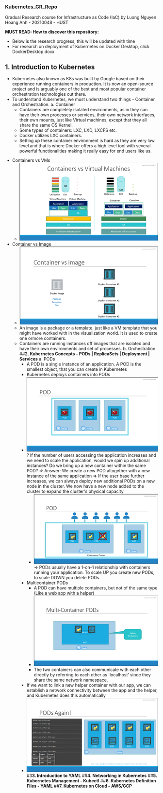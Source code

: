 ### Kubernetes_GR_Repo
Gradual Research course for Infrastructure as Code (IaC) by Luong Nguyen Hoang Anh - 20210048 - HUST 

**MUST READ: How to discover this repository:**
- Below is the research progress, this will be updated with time
- For research on deployment of Kubernetes on Docker Desktop, click DockerDesktop.docx

**<h2>1. Introduction to Kubernetes</h2>**
- Kubernetes also known as K8s was built by Google based on their experience running containers in production. It is now an open-source project and is arguably one of the best and most popular container orchestration technologies out there.
- To understand Kubernetes, we must understand two things - Container and Orchestration.
  a. Container
  - Containers are completely isolated environments, as in they can have their own processes or services, their own network interfaces, their own mounts, just like Virtual machines, except that they all share the same OS Kernel.
  - Some types of containers: LXC, LXD, LXCFS etc.
  - Docker utilizes LXC containers.
  - Setting up these container environment is hard as they are very low level and that is where Docker offers a high level tool with several powerful functionalities making it really easy for end users like us.
* Containers vs VMs
  - ![alt text](https://github.com/PluckySquirrel/Kubernetes_GR_Repo/blob/master/Images/Picture1.png?raw=true)
* Container vs Image <image>
  - ![alt text](https://github.com/PluckySquirrel/Kubernetes_GR_Repo/blob/master/Images/Picture2.png?raw=true)
  - An image is a package or a template, just like a VM template that you might have worked with in the visualization world. It is used to create one ormore containers.
  - Containers are running instances off images that are isolated and have their own environments and set of processes.
  b. Orchestration
##**2. Kubernetes Concepts - PODs | ReplicaSets | Deployment | Services**
  a. PODs
    - A POD is a single instance of an application. A POD is the smallest object, that you can create in Kubernetes
    - Kubernetes deploys containers into PODs <image>
    - ![alt text](https://github.com/PluckySquirrel/Kubernetes_GR_Repo/blob/master/Images/Picture3.png?raw=true)
    ? If the number of users accessing the application increases and we need to scale the application, would we spin up additional instances? Do we bring up a new container within the same POD? => Answer: We create a new POD altogether with a new instance of the same application
    => If the user base further increases, we can always deploy new additional PODs on a new node in the cluster. We now have a new node added to the cluster to expand the cluster's physical capacity
      - ![alt text](https://github.com/PluckySquirrel/Kubernetes_GR_Repo/blob/master/Images/Picture4.png?raw=true)
    => PODs usually have a 1-on-1 relationship with containers running your application. To scale UP you create new PODs, to scale DOWN you delete PODs.
    - Multicontainer PODs
      + A POD can have multiple containers, but not of the same type (Like a web app with a helper) <image>
      - ![alt text](https://github.com/PluckySquirrel/Kubernetes_GR_Repo/blob/master/Images/Picture5.png?raw=true)
      + The two containers can also communicate with each other directly by referring to each other as 'localhost' since they share the same network namespace.
    - If we want to link a new helper container with our app, we can establish a network connectivity between the app and the helper, and Kubernetes does this automatically <image>
    - ![alt text](https://github.com/PluckySquirrel/Kubernetes_GR_Repo/blob/master/Images/Picture6.png?raw=true)
#3**3. Introduction to YAML**
##**4. Networking in Kubernetes**
##**5. Kubernetes Management - Kubectl**
##**6. Kubernetes Definition Files - YAML**
##**7. Kubernetes on Cloud - AWS/GCP**
